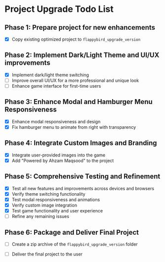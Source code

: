 # Project Upgrade Todo List

## Phase 1: Prepare project for new enhancements
- [x] Copy existing optimized project to `flappybird_upgrade_version`

## Phase 2: Implement Dark/Light Theme and UI/UX improvements
- [x] Implement dark/light theme switching
- [ ] Improve overall UI/UX for a more professional and unique look
- [ ] Enhance game interface for first-time users

## Phase 3: Enhance Modal and Hamburger Menu Responsiveness
- [x] Enhance modal responsiveness and design
- [x] Fix hamburger menu to animate from right with transparency

## Phase 4: Integrate Custom Images and Branding
- [x] Integrate user-provided images into the game
- [x] Add "Powered by Ahzam Maqsood" to the project

## Phase 5: Comprehensive Testing and Refinement
- [x] Test all new features and improvements across devices and browsers
- [x] Verify theme switching functionality
- [x] Test modal responsiveness and animations
- [x] Verify custom image integration
- [x] Test game functionality and user experience
- [ ] Refine any remaining issues

## Phase 6: Package and Deliver Final Project
- [ ] Create a zip archive of the `flappybird_upgrade_version` folder
- [ ] Deliver the final project to the user

